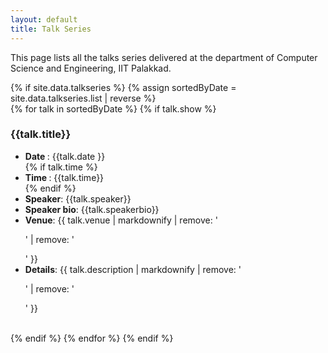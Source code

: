 ```yaml
---
layout: default
title: Talk Series
---
```


This page lists all the talks series delivered at the department of Computer Science and Engineering, IIT Palakkad.

  <script>
  MathJax = {
    tex: {inlineMath: [['$', '$'], ['\\(', '\\)']]}
  };
  </script>

<script src="https://cdn.jsdelivr.net/npm/mathjax@3/es5/tex-mml-chtml.js" integrity="sha384-Wuix6BuhrWbjDBs24bXrjf4ZQ5aFeFWBuKkFekO2t8xFU0iNaLQfp2K6/1Nxveei" crossorigin="anonymous"></script>

<script src="https://cdnjs.cloudflare.com/ajax/libs/photoset-grid/1.0.1/jquery.photoset-grid.min.js" integrity="sha512-0qNyuq+mtLXeXTYTcjYb74Nm8N04DaQHtxcggNGi1aIeL8PAcDlsi0ShHdKSyfiE8fl9MOhRckG2XGwslYPW4Q==" crossorigin="anonymous" referrerpolicy="no-referrer"></script>


<div class="container">
 {% if site.data.talkseries %}
  {% assign sortedByDate = site.data.talkseries.list | reverse %}
   <div class="row">
  {% for talk in sortedByDate %}
    {% if talk.show %}
    <div class="col-md-12 m-4 border rounded  flex-md-row shadow-sm">
    <h3><a name="{{talk.title | slugify }}">{{talk.title}}</a> </h3>
	   <ul> 
	    <li> <strong>Date </strong>: {{talk.date }}  </li>
	{% if talk.time %}
	    <li> <strong>Time </strong>: {{talk.time}}  </li>
 	{% endif %}
	    <li> <strong>Speaker</strong>: {{talk.speaker}} </li> 
	    <li> <strong>Speaker bio</strong>: {{talk.speakerbio}} </li> 
	    <li> <strong> Venue</strong>:  {{ talk.venue | markdownify | remove: '<p>' | remove: '</p>'  }}  </li>
	    <li> <strong> Details</strong>:  {{ talk.description | markdownify | remove: '<p>' | remove: '</p>' }}  </li>
	   </ul>
	<div class="photoset-grid-custom" data-layout="{{talk.images-layout}}"  style="visibility: hidden;">
	{% for img in talk.images %}
		  <img src="{{img.item}}.lowres.jpg" alt="{{talk.speaker}} photos" data-highres="{{img.item}}">
	{% endfor %}
	</div>
     </div>
    {% endif %}
  {% endfor %}
    {% endif %}
</div>

<script>
$('.photoset-grid-custom').photosetGrid({
  // Set the gutter between columns and rows
  gutter: '5px',
  // Wrap the images in links
  highresLinks: true,

  onInit: function(){},
  onComplete: function(){
    // Show the grid after it renders
    $('.photoset-grid-custom').attr('style', '');
  }
});
</script>
